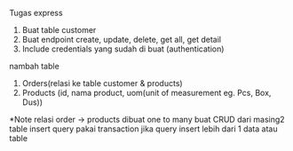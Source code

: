 Tugas express
1. Buat table customer
2. Buat endpoint create, update, delete, get all, get detail
3. Include credentials yang sudah di buat (authentication)


nambah table
1. Orders(relasi ke table customer & products)
2. Products (id, nama product, uom(unit of measurement eg. Pcs, Box, Dus))

*Note
    relasi order -> products dibuat one to many
    buat CRUD dari masing2 table
    insert query pakai transaction jika query insert lebih dari 1 data atau table